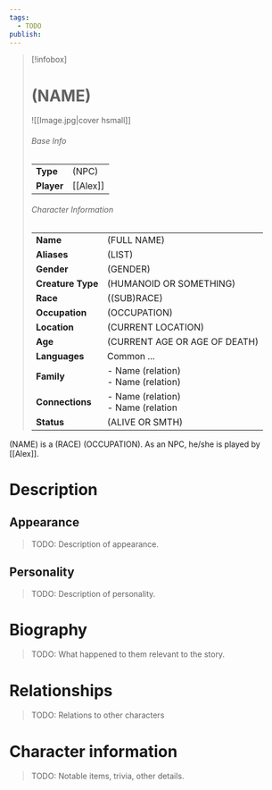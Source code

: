 ```yaml
---
tags:
  - TODO
publish:
---
```

> [!infobox]  
> # (NAME) 
> ![[Image.jpg|cover hsmall]]  
> ###### Base Info
> | | |  
> |---|---|  
> | **Type** | (NPC) |
> | **Player** | [[Alex]] |
> ###### Character Information  
> | | |  
> |---|---|  
> | **Name** | (FULL NAME)|
> | **Aliases** | (LIST) |
> | **Gender** | (GENDER) | 
> | **Creature Type** | (HUMANOID OR SOMETHING) |
> | **Race** | ((SUB)RACE) |  
> | **Occupation** | (OCCUPATION) |  
> | **Location** | (CURRENT LOCATION) |
> | **Age** | (CURRENT AGE OR AGE OF DEATH) |
> | **Languages** | Common ... |  
> | **Family** | - Name (relation)<br>- Name (relation) |
> | **Connections** | - Name (relation)<br>- Name (relation |
> | **Status** | (ALIVE OR SMTH) |

(NAME) is a (RACE) (OCCUPATION). As an NPC, he/she is played by [[Alex]].
# Description
## Appearance
> TODO: Description of appearance.
## Personality
> TODO: Description of personality.
# Biography
> TODO: What happened to them relevant to the story.
# Relationships
> TODO: Relations to other characters
# Character information
> TODO: Notable items, trivia, other details.
